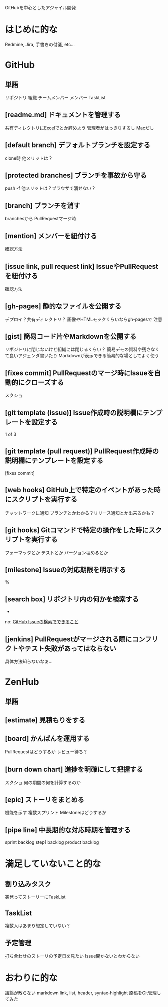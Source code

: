 GitHubを中心としたアジャイル開発

# はじめに的な
Redmine, Jira, 手書きの付箋, etc...

# GitHub
## 単語
リポジトリ
組織
チームメンバー
メンバー
TaskList

## [readme.md] ドキュメントを管理する
共有ディレクトリにExcelでとか辞めよう
管理者がはっきりするし
Macだし

## [default branch] デフォルトブランチを設定する
clone時
他メリットは？

## [protected branches] ブランチを事故から守る
push -f
他メリットは？ブラウザで消せない？

## [branch] ブランチを消す
branchesから
PullRequestマージ時

## [mention] メンバーを紐付ける
確認方法

## [issue link, pull request link] IssueやPullRequestを紐付ける
確認方法

## [gh-pages] 静的なファイルを公開する
デプロイ？共有ディレクトリ？
画像やHTMLモックくらいならgh-pagesで
注意

## [gist] 簡易コード片やMarkdownを公開する
リポジトリに閉じないけど組織には閉じるくらい？
簡易デモの資料や残さなくて良いアジェンダ書いたり
Markdownが表示できる簡易的な場としてよく使う

## [fixes commit] PullRequestのマージ時にIssueを自動的にクローズする
スクショ

## [git template (issue)] Issue作成時の説明欄にテンプレートを設定する
1 of 3

## [git template (pull request)] PullRequest作成時の説明欄にテンプレートを設定する
[fixes commit]

## [web hooks] GitHub上で特定のイベントがあった時にスクリプトを実行する
チャットワークに通知
ブランチとかわかる？リリース通知とか出来るかも？

## [git hooks] Gitコマンドで特定の操作をした時にスクリプトを実行する
フォーマッタとか
テストとか
バージョン埋めるとか

## [milestone] Issueの対応期限を明示する
%

## [search box] リポジトリ内の何かを検索する
-
no: 
[GitHub Issueの検索でできること](http://qiita.com/shunjikonishi/items/c5024e70b0878817725f)

## [jenkins] PullRequestがマージされる際にコンフリクトやテスト失敗があってはならない
具体方法知らないなぁ...

# ZenHub
## 単語

## [estimate] 見積もりをする

## [board] かんばんを運用する
PullRequestはどうするか
レビュー待ち？

## [burn down chart] 進捗を明確にして把握する
スクショ
何の期間の何を計算するのか

## [epic] ストーリをまとめる
機能を示す
複数スプリント
Milestoneはどうするか

## [pipe line] 中長期的な対応時期を管理する
sprint backlog
step1 backlog
product backlog

# 満足していないこと的な
## 割り込みタスク
突発ってストーリーにTaskList

## TaskList
複数人はあまり想定していない？

## 予定管理
打ち合わせのストーリの予定日を見たい
Issue開かないとわからない

# おわりに的な
議論が散らない
markdown
link, list, header, syntax-highlight
原稿をGit管理してみた

